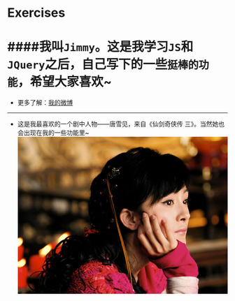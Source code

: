 # Exercises
####我叫`Jimmy`。这是我学习`JS`和`JQuery`之后，自己写下的一些`挺棒的功能`，希望大家喜欢~
===
* 更多了解：[我的微博](http://weibo.com/2950335560/profile?topnav=1&wvr=6 "http://weibo.com/2950335560/profile?topnav=1&wvr=6")

----
* 这是我最喜欢的一个剧中人物——唐雪见，来自《仙剑奇侠传 三》。当然她也会出现在我的一些功能里~
![唐雪见](img/5.jpg "这是我最喜欢的一个剧中人物——唐雪见，来自《仙剑奇侠传 三》。当然她也会出现在我的一些功能里~")
